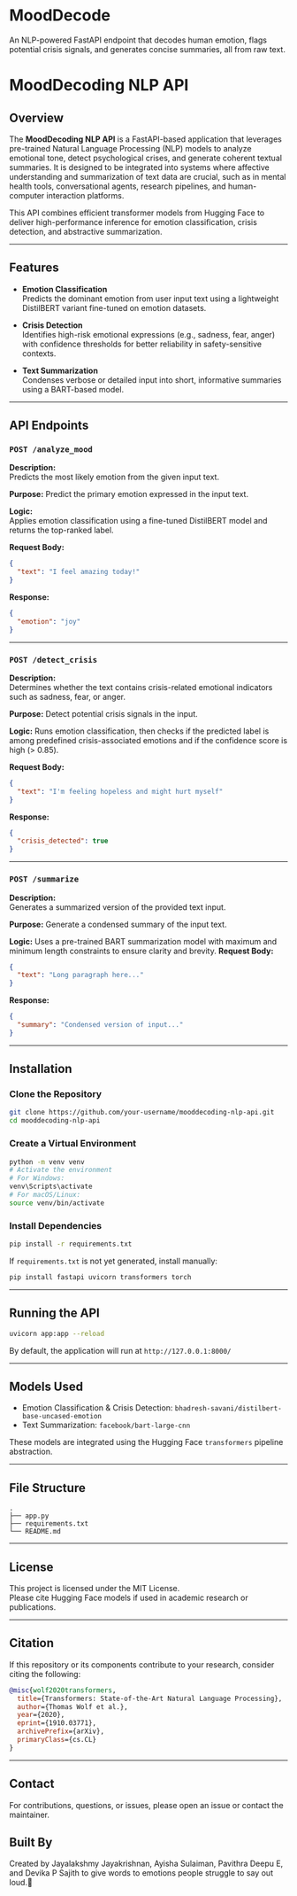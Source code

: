 # MoodDecode
An NLP-powered FastAPI endpoint that decodes human emotion, flags potential crisis signals, and generates concise summaries, all from raw text.
# MoodDecoding NLP API

## Overview

The **MoodDecoding NLP API** is a FastAPI-based application that leverages pre-trained Natural Language Processing (NLP) models to analyze emotional tone, detect psychological crises, and generate coherent textual summaries. It is designed to be integrated into systems where affective understanding and summarization of text data are crucial, such as in mental health tools, conversational agents, research pipelines, and human-computer interaction platforms.

This API combines efficient transformer models from Hugging Face to deliver high-performance inference for emotion classification, crisis detection, and abstractive summarization.

---

## Features

- **Emotion Classification**  
  Predicts the dominant emotion from user input text using a lightweight DistilBERT variant fine-tuned on emotion datasets.

- **Crisis Detection**  
  Identifies high-risk emotional expressions (e.g., sadness, fear, anger) with confidence thresholds for better reliability in safety-sensitive contexts.

- **Text Summarization**  
  Condenses verbose or detailed input into short, informative summaries using a BART-based model.

---

## API Endpoints

### `POST /analyze_mood`

**Description:**  
Predicts the most likely emotion from the given input text.

**Purpose:** Predict the primary emotion expressed in the input text.

**Logic:**  
Applies emotion classification using a fine-tuned DistilBERT model and returns the top-ranked label.


**Request Body:**

```json
{
  "text": "I feel amazing today!"
}
```

**Response:**

```json
{
  "emotion": "joy"
}
```

---

### `POST /detect_crisis`

**Description:**  
Determines whether the text contains crisis-related emotional indicators such as sadness, fear, or anger.

**Purpose:** Detect potential crisis signals in the input.

**Logic:**
Runs emotion classification, then checks if the predicted label is among predefined crisis-associated emotions and if the confidence score is high (> 0.85).

**Request Body:**

```json
{
  "text": "I'm feeling hopeless and might hurt myself"
}
```

**Response:**

```json
{
  "crisis_detected": true
}
```

---

### `POST /summarize`

**Description:**  
Generates a summarized version of the provided text input.

**Purpose:** Generate a condensed summary of the input text.

**Logic:**
Uses a pre-trained BART summarization model with maximum and minimum length constraints to ensure clarity and brevity.
**Request Body:**

```json
{
  "text": "Long paragraph here..."
}
```

**Response:**

```json
{
  "summary": "Condensed version of input..."
}
```

---

## Installation

### Clone the Repository

```bash
git clone https://github.com/your-username/mooddecoding-nlp-api.git
cd mooddecoding-nlp-api
```

### Create a Virtual Environment

```bash
python -m venv venv
# Activate the environment
# For Windows:
venv\Scripts\activate
# For macOS/Linux:
source venv/bin/activate
```

### Install Dependencies

```bash
pip install -r requirements.txt
```

If `requirements.txt` is not yet generated, install manually:

```bash
pip install fastapi uvicorn transformers torch
```

---

## Running the API

```bash
uvicorn app:app --reload
```

By default, the application will run at `http://127.0.0.1:8000/`

---

## Models Used

- Emotion Classification & Crisis Detection: `bhadresh-savani/distilbert-base-uncased-emotion`
- Text Summarization: `facebook/bart-large-cnn`

These models are integrated using the Hugging Face `transformers` pipeline abstraction.

---

## File Structure

```
.
├── app.py
├── requirements.txt
└── README.md
```

---

## License

This project is licensed under the MIT License.  
Please cite Hugging Face models if used in academic research or publications.

---

## Citation

If this repository or its components contribute to your research, consider citing the following:

```bibtex
@misc{wolf2020transformers,
  title={Transformers: State-of-the-Art Natural Language Processing},
  author={Thomas Wolf et al.},
  year={2020},
  eprint={1910.03771},
  archivePrefix={arXiv},
  primaryClass={cs.CL}
}
```

---

## Contact

For contributions, questions, or issues, please open an issue or contact the maintainer.

## Built By
Created by Jayalakshmy Jayakrishnan, Ayisha Sulaiman, Pavithra Deepu E, and Devika P Sajith to give words to emotions people struggle to say out loud.🤍
